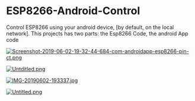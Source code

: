 # ESP8266-Android-Control
Control ESP8266 using your android device, [by default, on the local network]. 
This projects has two parts: the Esp8266 Code, the android App code

[![Screenshot-2019-06-02-19-32-44-684-com-androidapp-esp8266-pin-ct.png](https://i.postimg.cc/MKC2hGRQ/Screenshot-2019-06-02-19-32-44-684-com-androidapp-esp8266-pin-ct.png)](https://postimg.cc/4mQScsWf)

[![Untditled.png](https://i.postimg.cc/PrGSHv3T/Untditled.png)](https://postimg.cc/0rfYdj1B)

[![IMG-20190602-193337.jpg](https://i.postimg.cc/y8LhDDPJ/IMG-20190602-193337.jpg)](https://postimg.cc/mPF1q2KR)

[![Untitled.png](https://i.postimg.cc/P5TKpsn7/Untitled.png)](https://postimg.cc/0bX7F4QG)


